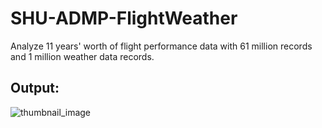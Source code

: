 # SHU-ADMP-FlightWeather
Analyze 11 years' worth of flight performance data with 61 million records and 1 million weather data records.
## Output:
![thumbnail_image](https://github.com/MinaNguyen99/SHU-ADMP-FlightWeather/assets/56227298/baf00799-83af-4026-aa29-b7c57d17aeb6)
 
